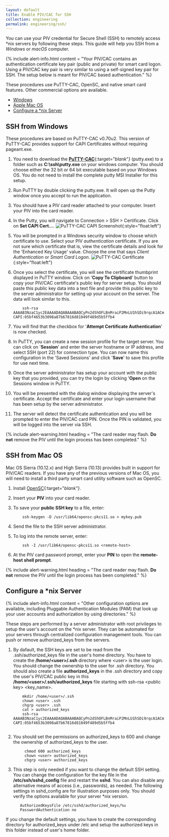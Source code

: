 ```yaml
---
layout: default
title: Enable PIV/CAC for SSH
collection: engineering
permalink: engineering/ssh/
---
```


You can use your PIV credential for Secure Shell (SSH) to remotely access *nix servers by following these steps. This guide will help you SSH from a _Windows_ or _macOS_ computer.   

{% include alert-info.html content = "Your PIV/CAC contains an authentication certificate key pair (public and private) for smart card logon. Using a PIV/CAC key pair is very similar to using a self-signed key pair for SSH. The setup below is meant for PIV/CAC based authentication." %}

These procedures use PuTTY-CAC, OpenSC, and native smart card features. Other commercial options are available.    

- [Windows](#ssh-from-windows) 
- [Apple Mac OS](#ssh-from-macos)
- [Configure a *nix Server](#configure-a-*nix-server)

## SSH from Windows

These procedures are based on PuTTY-CAC v0.70u2. This version of PuTTY-CAC provides support for CAPI Certificates without requiring pageant.exe.

1. You need to download the [**PuTTY-CAC**](https://www.github.com/NoMoreFood/putty-cac/releases){:target="_blank"}_ (putty.exe) to a folder such as **C:\ssh\putty.exe** on your windows computer. You should choose either the 32 bit or 64 bit executable based on your Windows OS. You do not need to install the complete putty MSI Installer for this setup.
1. Run PuTTY by double clicking the putty.exe. It will open up the Putty window once you accept to run the application.
1. You should have a PIV card reader attached to your computer. Insert your PIV into the card reader.
1. In the Putty, you will navigate to Connection > SSH > Certificate. Click on **Set CAPI Cert...**. 
![PuTTY-CAC CAPI Screenshot]({{site.baseurl}}/img/ssh-putty-cac-1.png){:style="float:left"}
1. You will be prompted in a Windows security window to choose which certificate to use. Select your PIV _authentication_ certificate.  If you are not sure which certificate that is, view the certificate details and look for the 'Enhanced Key Usage' value. Choose the one that says _Client Authentication_ or _Smart Card Logon_. 
![PuTTY-CAC Certificate]({{site.baseurl}}/img/ssh-putty-cac-2.png){:style="float:left"} 
1. Once you select the certificate, you will see the certificate thumbprint displayed in PuTTY window. Click on '**Copy To Clipboard**' button to copy your PIV/CAC certificate's public key for server setup. You should paste this public key data into a text file and provide this public key to the server administrator for setting up your account on the server. The data will look similar to this.

    ```
        ssh-rsa AAAAB3NzaC1yc2EAAAADAQABAAABAQCyPn2dShOFLBnMraiP2MnLU1hSDi9rqcA1ACmU8nvg/mgPW1lIsj0zELzn8CiioQ+Mx7LGM2yCIK+fpVPYJnFKj5jTxe5Gzz7q5u946w/8Ge+J8hghzxooB5WsUF2vF92iyvy16XmNVYFSEKTOrkIM4PAvhIKcNUcogBB+M+W1rFpsGXZYGrA1xAU3kbw0mbVSdAYq4cZlX0JobQpxypELH5WojKTJaK7EyAY2hOHCAMuJIlvhIXtAY1eG/NabyPiAcv+yxsBWq2xwA96a1iivsBxO8VWEb8YBzwt6NIDALyCF+Fg546BzOLnDgPW7jHEdOttUfEjLwa17nAteQk9t CAPI:05bf4653b3098a87b67816d81049f489d5b5ffb4
    ```    

1. You will find that the checkbox for '**Attempt Certificate Authentication**' is now checked.
1. In PuTTY, you can create a new session profile for the target server. You can click on '**Session**' and enter the server hostname or IP address, and select SSH (port 22) for connection type. You can now name this configuration in the 'Saved Sessions' and click '**Save**' to save this profile for use next time.
1. Once the server administrator has setup your account with the public key that you provided, you can try the login by clicking '**Open** on the Sessions window in PuTTY.
1. You will be presented with the dialog window displaying the server's certificate. Accept the certificate and enter your login username that has been setup by the server administrator.
1. The server will detect the certificate authentication and you will be prompted to enter the PIV/CAC card PIN. Once the PIN is validated, you will be logged into the server via SSH.

{% include alert-warning.html heading = "The card reader may flash. **Do not** remove the PIV until the login process has been completed." %}

## SSH from Mac OS

Mac OS Sierra (10.12.x) and High Sierra (10.13) provides built in support for PIV/CAC readers. If you have any of the previous versions of Mac OS, you will need to install a third party smart card utility software such as OpenSC. 

1. Install [OpenSC](https://www.github.com/OpenSC/OpenSC/wiki/Download-latest-OpenSC-stable-release){:target="_blank"}_.
1. Insert your **PIV** into your card reader.
1. To save your **public SSH key** to a file, enter:

    ```
	    ssh-keygen -D /usr/lib64/opensc-pkcs11.so > mykey.pub
    ```  

1. Send the file to the SSH server administrator.
1. To log into the remote server, enter:

    ```
	    ssh -I /usr/lib64/opensc-pkcs11.so <remote-host>
    ```    

1. At the PIV card password prompt, enter your **PIN** to open the **remote-host shell prompt**.

{% include alert-warning.html heading = "The card reader may flash. **Do not** remove the PIV until the login process has been completed." %} 

## Configure a *nix Server

{% include alert-info.html content = "Other configuration options are available, including Pluggable Authentication Modules (PAM) that look up your user accounts and authorization by using directories." %}

These steps are performed by a server administrator with root privileges to setup the user's account on the *nix server. They can be automated for your servers through centralized configuration management tools. You can push or remove authorized_keys from the servers. 

1. By dafault, the SSH keys are set to be read from the .ssh/authorized_keys file in the user's home directory. You have to create the **/home/&lt;user&gt;/.ssh** directory where &lt;user&gt; is the user login. You should change the ownership to the user for .ssh directory. You should also create a file **authorized_keys** in the .ssh directory and copy the user's PIV/CAC public key in this **/home/&lt;user&gt;/.ssh/authorized_keys** file starting with ssh-rsa &lt;public key&gt; &lt;key_name&gt;.

    ```
	    mkdir /home/<user>/.ssh
	    chown <user> .ssh
	    chgrp <user> .ssh
	    cat > authorized_keys 
	    ssh-rsa AAAAB3NzaC1yc2EAAAADAQABAAABAQCyPn2dShOFLBnMraiP2MnLU1hSDi9rqcA1ACmU8nvg/mgPW1lIsj0zELzn8CiioQ+Mx7LGM2yCIK+fpVPYJnFKj5jTxe5Gzz7q5u946w/8Ge+J8hghzxooB5WsUF2vF92iyvy16XmNVYFSEKTOrkIM4PAvhIKcNUcogBB+M+W1rFpsGXZYGrA1xAU3kbw0mbVSdAYq4cZlX0JobQpxypELH5WojKTJaK7EyAY2hOHCAMuJIlvhIXtAY1eG/NabyPiAcv+yxsBWq2xwA96a1iivsBxO8VWEb8YBzwt6NIDALyCF+Fg546BzOLnDgPW7jHEdOttUfEjLwa17nAteQk9t CAPI:05bf4653b3098a87b67816d81049f489d5b5ffb4
			
    ```

1. You should set the permissions on authorized_keys to 600 and change the ownership of authorized_keys to the user.

    ```
	     chmod 600 authorized_keys
	     chown <user> authorized_keys
	     chgrp <user> authorized_keys
    ```
   
1. This step is only needed if you want to change the default SSH setting. You can change the configuration for the key file in the **/etc/ssh/sshd_config** file and restart the **sshd**. You can also disable any alternative means of access (i.e., passwords), as needed. The following settings in sshd_config are for illustration purposes only. You should verify the options available for your server *nix version.

    ```
	   AuthorizedKeysFile /etc/sshd/authorized_keys/%u  
	   PasswordAuthentication no
    ```
If you change the default settings, you have to create the corresponding directory for authorized_keys under /etc and setup the authorized keys in this folder instead of user's home folder.
